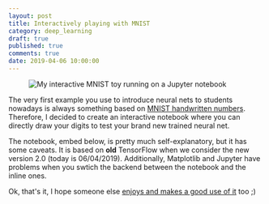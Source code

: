 ```yaml
---
layout: post
title: Interactively playing with MNIST
category: deep_learning
draft: true
published: true
comments: true
date: 2019-04-06 10:00:00
---
```


<figure>
  <img src="{{ site.url }}/public/images/interactive_mnist.png?style=centerme" alt="My interactive MNIST toy running on a Jupyter notebook">
</figure>

The very first example you use to introduce neural nets to students nowadays is always something based on [MNIST handwritten numbers](http://yann.lecun.com/exdb/mnist/). Therefore, I decided to create an interactive notebook where you can directly draw your digits to test your brand new trained neural net.

<!--more-->

The notebook, embed below, is pretty much self-explanatory, but it has some caveats. It is based on **old** TensorFlow when we consider the new version 2.0 (today is 06/04/2019). Additionally, Matplotlib and Jupyter have problems when you swtich the backend between the notebook and the inline ones.

Ok, that's it, I hope someone else [enjoys and makes a good use of it](https://gist.github.com/ricardodeazambuja/65bcfa955d448dd9136b71d737bfa607) too ;)

<script src="https://gist.github.com/ricardodeazambuja/65bcfa955d448dd9136b71d737bfa607.js"></script>